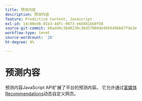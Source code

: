 ```yaml
---
title: 预测内容
description: 预测内容
feature: Predictive Content, Javascript
exl-id: 14c80ed6-01b3-4dfc-9073-e6b881bb0fb8
source-git-commit: 66add4c38d0230c36d57009de985649bb67fde3e
workflow-type: tm+mt
source-wordcount: '28'
ht-degree: 0%

---
```


# 预测内容

预测内容JavaScript API扩展了平台的预测内容。 它允许通过[富媒体Recommendations](rich-media-recommendation.md)动态自定义网页。
